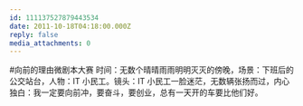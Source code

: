 ```yaml
---
id: 111137527879443534
date: 2011-10-18T04:18:00.000Z
reply: false
media_attachments: 0
---
```


#向前的理由微剧本大赛 时间：无数个晴晴雨雨明明灭灭的傍晚，场景：下班后的公交站台，人物：IT 小民工。镜头：IT 小民工一脸迷茫，无数辆张扬而过，内心独白：我一定要向前冲，要奋斗，要创业，总有一天开的车要比他们好。 ​​​​

